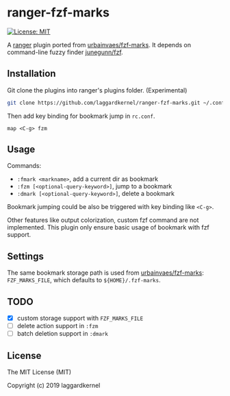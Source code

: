 # ranger-fzf-marks

[![License: MIT][license icon]][license]

A [ranger][ranger] plugin ported from [urbainvaes/fzf-marks][urbainvaes/fzf-marks].
It depends on command-line fuzzy finder [junegunn/fzf][junegunn/fzf].

## Installation
Git clone the plugins into ranger's plugins folder. (Experimental)

```bash
git clone https://github.com/laggardkernel/ranger-fzf-marks.git ~/.config/ranger/plugins/fzf-marks
```

Then add key binding for bookmark jump in `rc.conf`.

```
map <C-g> fzm
```

## Usage
Commands:
- `:fmark <markname>`, add a current dir as bookmark
- `:fzm [<optional-query-keyword>]`, jump to a bookmark
- `:dmark [<optional-query-keyword>]`, delete a bookmark

Bookmark jumping could be also be triggered with key binding like `<C-g>`.

Other features like output colorization, custom fzf command are not implemented.
This plugin only ensure basic usage of bookmark with fzf support.

## Settings
The same bookmark storage path is used from [urbainvaes/fzf-marks][urbainvaes/fzf-marks]:
`FZF_MARKS_FILE`, which defaults to `${HOME}/.fzf-marks`.

## TODO
- [x] custom storage support with `FZF_MARKS_FILE`
- [ ] delete action support in `:fzm`
- [ ] batch deletion support in `:dmark`

## License

The MIT License (MIT)

Copyright (c) 2019 laggardkernel

[license icon]: https://img.shields.io/badge/License-MIT-blue.svg
[license]: https://opensource.org/licenses/MIT
[ranger]: https://github.com/ranger/ranger
[urbainvaes/fzf-marks]: https://github.com/urbainvaes/fzf-marks
[junegunn/fzf]: https://github.com/junegunn/fzf
